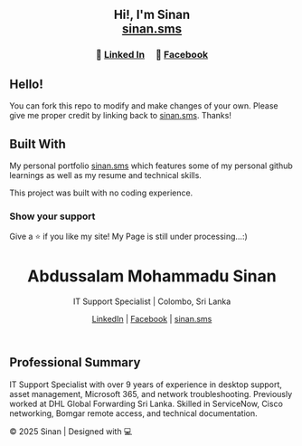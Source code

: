 <h2 align="center">
  Hi!, I'm Sinan<br/>
  <a href="http://sinan.sms/" target="_blank">sinan.sms</a>
</h2>

<h3 align="center">
    🔹
    <a href="https://www.linkedin.com/in/sinan7">Linked In</a> &nbsp; &nbsp;
    🔹
    <a href="https://www.facebook.com/sinan.sms">Facebook</a>
</h3>

## Hello!

You can fork this repo to modify and make changes of your own. Please give me proper credit by linking back to [sinan.sms](https://github.com/SinanDev7/sinan.sms). Thanks!

## Built With

My personal portfolio <a href="http://sinan.sms/" target="_blank">sinan.sms</a> which features some of my personal github learnings as well as my resume and technical skills.<br/>

This project was built with no coding experience.

### Show your support

Give a ⭐ if you like my site!
My Page is still under processing...:)

<body>
  <header>
    <h1>Abdussalam Mohammadu Sinan</h1>
    <p>IT Support Specialist | Colombo, Sri Lanka</p>
    <div class="social-links">
      <a href="https://www.linkedin.com/in/sinan7" target="_blank" rel="noopener noreferrer">LinkedIn</a> |
      <a href="https://www.facebook.com/sinan.sms" target="_blank" rel="noopener noreferrer">Facebook</a> |
      <a href="http://sinan.sms/" target="_blank" rel="noopener noreferrer">sinan.sms</a>
    </div>
  </header>

  <section>
    <div class="section-block">
      <h2>Professional Summary</h2>
      <p>IT Support Specialist with over 9 years of experience in desktop support, asset management, Microsoft 365, and network troubleshooting. Previously worked at DHL Global Forwarding Sri Lanka. Skilled in ServiceNow, Cisco networking, Bomgar remote access, and technical documentation.</p>
    
  </section>

  <footer>
    &copy; 2025 Sinan | Designed with 💻
  </footer>
</body>
</html>



